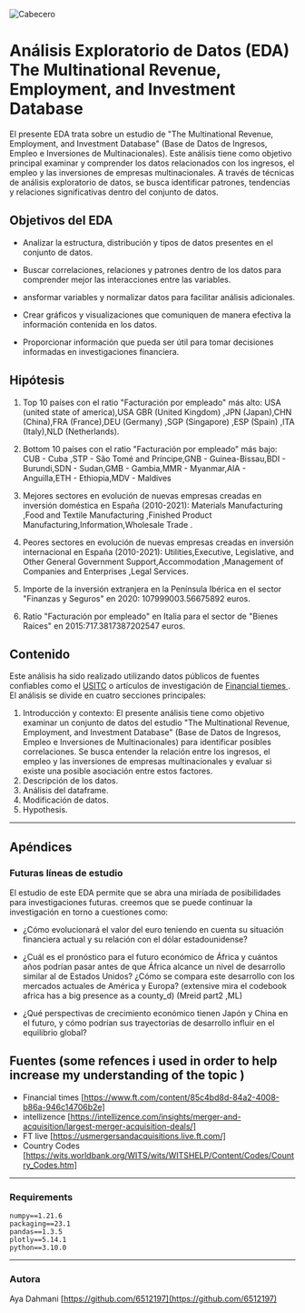 ![Cabecero](https://www.e-elgar.com/assets/Uploads/blocks/hero-banner/03a836f03a/Econs-Web-Image_ScaleMaxHeightWzY1MF0__ScaleMaxHeightWzY1MF0.jpg)



# Análisis Exploratorio de Datos (EDA) The Multinational Revenue, Employment, and Investment Database 

El presente EDA trata sobre un estudio de "The Multinational Revenue, Employment, and Investment Database" (Base de Datos de Ingresos, Empleo e Inversiones de Multinacionales). Este análisis tiene como objetivo principal examinar y comprender los datos relacionados con los ingresos, el empleo y las inversiones de empresas multinacionales. A través de técnicas de análisis exploratorio de datos, se busca identificar patrones, tendencias y relaciones significativas dentro del conjunto de datos.
## Objetivos del EDA 
- Analizar la estructura, distribución y tipos de datos presentes en el conjunto de datos.

- Buscar correlaciones, relaciones y patrones dentro de los datos para comprender mejor las interacciones entre las variables.

-  ansformar variables y normalizar datos para facilitar análisis adicionales.

- Crear gráficos y visualizaciones que comuniquen de manera efectiva la información contenida en los datos.

- Proporcionar información que pueda ser útil para tomar decisiones informadas en investigaciones financiera.


## Hipótesis
1) Top 10 países con el ratio "Facturación por empleado" más alto: USA (united state of america),USA GBR (United Kingdom) ,JPN (Japan),CHN (China),FRA (France),DEU (Germany) ,SGP (Singapore) ,ESP (Spain) ,ITA (Italy),NLD (Netherlands).

2) Bottom 10 países con el ratio "Facturación por empleado" más bajo: CUB - Cuba ,STP - São Tomé and Príncipe,GNB - Guinea-Bissau,BDI - Burundi,SDN - Sudan,GMB - Gambia,MMR - Myanmar,AIA - Anguilla,ETH - Ethiopia,MDV - Maldives

3) Mejores sectores en evolución de nuevas empresas creadas en inversión doméstica en España (2010-2021):
Materials Manufacturing ,Food and Textile Manufacturing ,Finished Product Manufacturing,Information,Wholesale Trade .

4) Peores sectores en evolución de nuevas empresas creadas en inversión internacional en España (2010-2021):
 Utilities,Executive, Legislative, and Other General Government Support,Accommodation ,Management of Companies and Enterprises ,Legal Services.

5) Importe de la inversión extranjera en la Península Ibérica en el sector "Finanzas y Seguros" en 2020: 107999003.56675892 euros.

5) Ratio "Facturación por empleado" en Italia para el sector de "Bienes Raíces" en 2015:717.3817387202547 euros.


## Contenido
Este análisis ha sido realizado utilizando datos públicos de fuentes confiables como el  [USITC](https://www.usitc.gov/data/gravity/mreid.htm) o artículos de investigación de [Financial tiemes ](https://www.ft.com/content/85c4bd8d-84a2-4008-b86a-946c14706b2e ). El análisis se divide en cuatro secciones principales:

1) Introducción y contexto:
El presente análisis tiene como objetivo examinar un conjunto de datos del estudio "The Multinational Revenue, Employment, and Investment Database" (Base de Datos de Ingresos, Empleo e Inversiones de Multinacionales) para identificar posibles correlaciones. Se busca entender la relación entre los ingresos, el empleo y las inversiones de empresas multinacionales y evaluar si existe una posible asociación entre estos factores.
2) Descripción de los datos.
3) Análisis del dataframe.
4) Modificación de datos.
5) Hypothesis.


***
## Apéndices


### Futuras líneas de estudio
El estudio de este EDA permite que se abra una miríada de posibilidades para investigaciones futuras. creemos que se puede continuar la investigación en torno a cuestiones como:

* ¿Cómo evolucionará el valor del euro teniendo en cuenta su situación financiera actual y su relación con el dólar estadounidense?

* ¿Cuál es el pronóstico para el futuro económico de África y cuántos años podrían pasar antes de que África alcance un nivel de desarrollo similar al de Estados Unidos? ¿Cómo se compara este desarrollo con los mercados actuales de América y Europa? (extensive mira el codebook africa has a big presence as a county_d) (Mreid part2 ,ML)

* ¿Qué perspectivas de crecimiento económico tienen Japón y China en el futuro, y cómo podrían sus trayectorias de desarrollo influir en el equilibrio global?


## Fuentes (some refences i used in order to help increase my understanding of the topic )
*  Financial times [https://www.ft.com/content/85c4bd8d-84a2-4008-b86a-946c14706b2e]
* intellizence [https://intellizence.com/insights/merger-and-acquisition/largest-merger-acquisition-deals/]
* FT live  [https://usmergersandacquisitions.live.ft.com/]
* Country Codes [https://wits.worldbank.org/WITS/wits/WITSHELP/Content/Codes/Country_Codes.htm]
***
### Requirements
    numpy==1.21.6
    packaging==23.1
    pandas==1.3.5
    plotly==5.14.1
    python==3.10.0
***
### Autora
Aya Dahmani [https://github.com/6512197](https://github.com/6512197)
